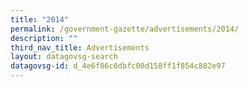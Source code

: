 ```yaml
---
title: "2014"
permalink: /government-gazette/advertisements/2014/
description: ""
third_nav_title: Advertisements
layout: datagovsg-search
datagovsg-id: d_4e6f86c6dbfc00d158ff1f854c882e97
---
```

